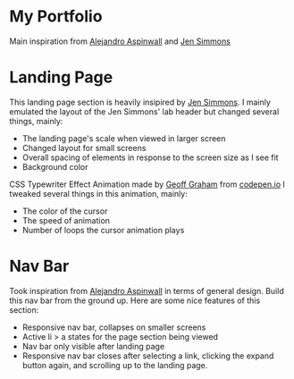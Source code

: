 # My Portfolio

Main inspiration from [Alejandro Aspinwall](https://aaspinwall.com/) and [Jen Simmons](https://labs.jensimmons.com/2016/)

# Landing Page

This landing page section is heavily insipired by [Jen Simmons](https://labs.jensimmons.com/2016/).
I mainly emulated the layout of the Jen Simmons' lab header but changed several things, mainly:

- The landing page's scale when viewed in larger screen
- Changed layout for small screens
- Overall spacing of elements in response to the screen size as I see fit
- Background color

CSS Typewriter Effect Animation made by [Geoff Graham](https://codepen.io/geoffgraham) from [codepen.io](https://codepen.io/geoffgraham/pen/jrWwWM)
I tweaked several things in this animation, mainly:

- The color of the cursor
- The speed of animation
- Number of loops the cursor animation plays

# Nav Bar

Took inspiration from [Alejandro Aspinwall](https://aaspinwall.com/) in terms of general design. Build this nav bar from the ground up. Here are some nice features of this section:

- Responsive nav bar, collapses on smaller screens
- Active li > a states for the page section being viewed
- Nav bar only visible after landing page
- Responsive nav bar closes after selecting a link, clicking the expand button again, and scrolling up to the landing page.
